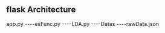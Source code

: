 ## flask Architecture
app.py
    ----esFunc.py
    ----LDA.py
    ----Datas
        ----rawData.json